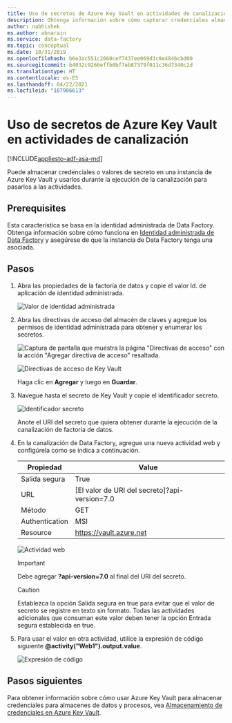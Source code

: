 ```yaml
---
title: Uso de secretos de Azure Key Vault en actividades de canalización
description: Obtenga información sobre cómo capturar credenciales almacenadas desde Azure Key Vault y usarlas durante las ejecuciones de canalización de factoría de datos.
author: nabhishek
ms.author: abnarain
ms.service: data-factory
ms.topic: conceptual
ms.date: 10/31/2019
ms.openlocfilehash: b6e3ac551c2660cef7437ee069d3c8e4846cbd00
ms.sourcegitcommit: b4032c9266effb0bf7eb87379f011c36d7340c2d
ms.translationtype: HT
ms.contentlocale: es-ES
ms.lasthandoff: 04/22/2021
ms.locfileid: "107906613"
---
```

# <a name="use-azure-key-vault-secrets-in-pipeline-activities"></a>Uso de secretos de Azure Key Vault en actividades de canalización

[!INCLUDE[appliesto-adf-asa-md](includes/appliesto-adf-asa-md.md)]

Puede almacenar credenciales o valores de secreto en una instancia de Azure Key Vault y usarlos durante la ejecución de la canalización para pasarlos a las actividades.

## <a name="prerequisites"></a>Prerequisites

Esta característica se basa en la identidad administrada de Data Factory.  Obtenga información sobre cómo funciona en [Identidad administrada de Data Factory](./data-factory-service-identity.md) y asegúrese de que la instancia de Data Factory tenga una asociada.

## <a name="steps"></a>Pasos

1. Abra las propiedades de la factoría de datos y copie el valor Id. de aplicación de identidad administrada.

    ![Valor de identidad administrada](media/how-to-use-azure-key-vault-secrets-pipeline-activities/managedidentity.png)

2. Abra las directivas de acceso del almacén de claves y agregue los permisos de identidad administrada para obtener y enumerar los secretos.

    ![Captura de pantalla que muestra la página "Directivas de acceso" con la acción "Agregar directiva de acceso" resaltada.](media/how-to-use-azure-key-vault-secrets-pipeline-activities/akvaccesspolicies.png)

    ![Directivas de acceso de Key Vault](media/how-to-use-azure-key-vault-secrets-pipeline-activities/akvaccesspolicies-2.png)

    Haga clic en **Agregar** y luego en **Guardar**.

3. Navegue hasta el secreto de Key Vault y copie el identificador secreto.

    ![Identificador secreto](media/how-to-use-azure-key-vault-secrets-pipeline-activities/secretidentifier.png)

    Anote el URI del secreto que quiera obtener durante la ejecución de la canalización de factoría de datos.

4. En la canalización de Data Factory, agregue una nueva actividad web y configúrela como se indica a continuación.  

    |Propiedad  |Value  |
    |---------|---------|
    |Salida segura     |True         |
    |URL     |[El valor de URI del secreto]?api-version=7.0         |
    |Método     |GET         |
    |Authentication     |MSI         |
    |Resource        |https://vault.azure.net       |

    ![Actividad web](media/how-to-use-azure-key-vault-secrets-pipeline-activities/webactivity.png)

    > [!IMPORTANT]
    > Debe agregar **?api-version=7.0** al final del URI del secreto.  

    > [!CAUTION]
    > Establezca la opción Salida segura en true para evitar que el valor de secreto se registre en texto sin formato.  Todas las actividades adicionales que consuman este valor deben tener la opción Entrada segura establecida en true.

5. Para usar el valor en otra actividad, utilice la expresión de código siguiente **@activity("Web1").output.value**.

    ![Expresión de código](media/how-to-use-azure-key-vault-secrets-pipeline-activities/usewebactivity.png)

## <a name="next-steps"></a>Pasos siguientes

Para obtener información sobre cómo usar Azure Key Vault para almacenar credenciales para almacenes de datos y procesos, vea [Almacenamiento de credenciales en Azure Key Vault](./store-credentials-in-key-vault.md).